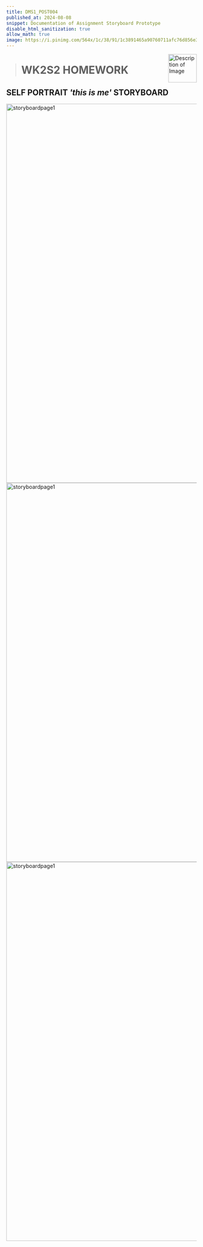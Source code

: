 ```yaml
---
title: DMS1_POST004
published_at: 2024-08-08
snippet: Documentation of Assignment Storyboard Prototype
disable_html_sanitization: true
allow_math: true
image: https://i.pinimg.com/564x/1c/38/91/1c3891465a90760711afc76d856e376e.jpg
---
```


<img src="https://www.hardjewelry.com/cdn/shop/files/ezgif.com-gif-maker_3.gif?v=1649272041" alt="Description of Image" style="float:right; margin-left:20px; width:75px; height:auto;">

<style>
  .custom-font {
    font-family: 'Courier New', Courier, monospace;
  }
</style>

> # **WK2S2 HOMEWORK**

## **SELF PORTRAIT** *'this is me'* **STORYBOARD**

<img src="IMG_0071.JPG" alt="storyboardpage1" width="1000" height="1000">

<img src="IMG_0072.JPG" alt="storyboardpage1" width="1000" height="1000">

<img src="IMG_0073.JPG" alt="storyboardpage1" width="1000" height="1000">